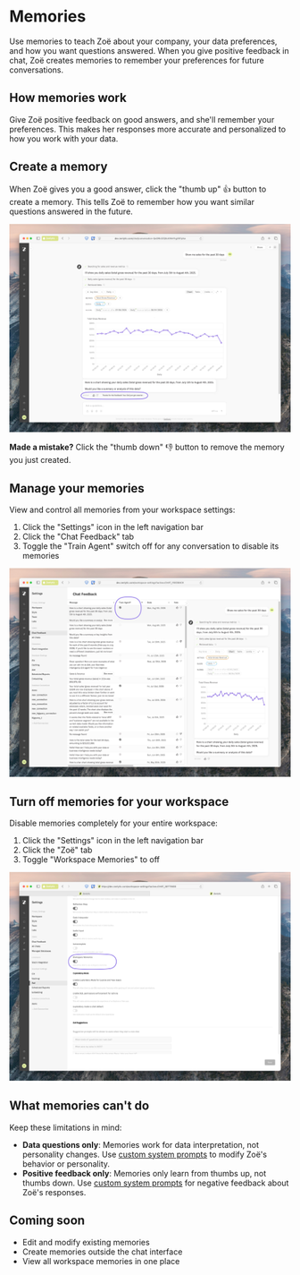 # Memories

Use memories to teach Zoë about your company, your data preferences, and how you want questions answered. When you give positive feedback in chat, Zoë creates memories to remember your preferences for future conversations.

## How memories work

Give Zoë positive feedback on good answers, and she'll remember your preferences. This makes her responses more accurate and personalized to how you work with your data.

## Create a memory

When Zoë gives you a good answer, click the "thumb up" :thumbsup: button to create a memory. This tells Zoë to remember how you want similar questions answered in the future.

![Adding a Memory](../assets/3_zenlytic_ui/memories/adding_memory.jpeg)

**Made a mistake?** Click the "thumb down" :thumbsdown: button to remove the memory you just created.

## Manage your memories

View and control all memories from your workspace settings:

1. Click the "Settings" icon in the left navigation bar
2. Click the "Chat Feedback" tab
3. Toggle the "Train Agent" switch off for any conversation to disable its memories

![Enabling and Disabling Memories](../assets/3_zenlytic_ui/memories/deleting_memories.jpeg)

## Turn off memories for your workspace

Disable memories completely for your entire workspace:

1. Click the "Settings" icon in the left navigation bar
2. Click the "Zoë" tab
3. Toggle "Workspace Memories" to off

![Disabling Memories for the Workspace](../assets/3_zenlytic_ui/memories/toggling_memory_feature.jpeg)


## What memories can't do

Keep these limitations in mind:

* **Data questions only**: Memories work for data interpretation, not personality changes. Use [custom system prompts](../tips-and-tricks/zoe_context_ingestion.md) to modify Zoë's behavior or personality.
* **Positive feedback only**: Memories only learn from thumbs up, not thumbs down. Use [custom system prompts](../tips-and-tricks/zoe_context_ingestion.md) for negative feedback about Zoë's responses.

## Coming soon
* Edit and modify existing memories
* Create memories outside the chat interface
* View all workspace memories in one place